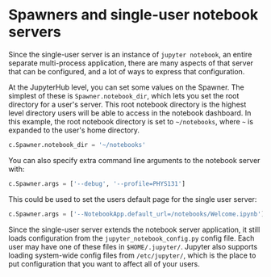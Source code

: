 # Spawners and single-user notebook servers

Since the single-user server is an instance of `jupyter notebook`, an entire separate
multi-process application, there are many aspects of that server that can be configured, and a lot
of ways to express that configuration.

At the JupyterHub level, you can set some values on the Spawner. The simplest of these is
`Spawner.notebook_dir`, which lets you set the root directory for a user's server. This root
notebook directory is the highest level directory users will be able to access in the notebook
dashboard. In this example, the root notebook directory is set to `~/notebooks`, where `~` is
expanded to the user's home directory.

```python
c.Spawner.notebook_dir = '~/notebooks'
```

You can also specify extra command line arguments to the notebook server with:

```python
c.Spawner.args = ['--debug', '--profile=PHYS131']
```

This could be used to set the users default page for the single user server:

```python
c.Spawner.args = ['--NotebookApp.default_url=/notebooks/Welcome.ipynb']
```

Since the single-user server extends the notebook server application,
it still loads configuration from the `jupyter_notebook_config.py` config file.
Each user may have one of these files in `$HOME/.jupyter/`.
Jupyter also supports loading system-wide config files from `/etc/jupyter/`,
which is the place to put configuration that you want to affect all of your users.
